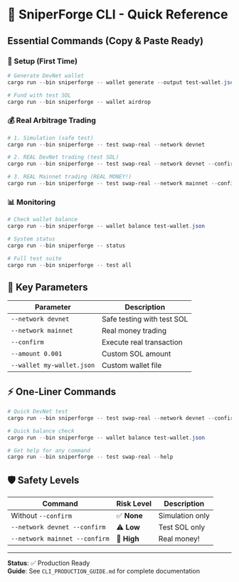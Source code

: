 # 🚀 SniperForge CLI - Quick Reference

## Essential Commands (Copy & Paste Ready)

### 🔧 Setup (First Time)
```powershell
# Generate DevNet wallet
cargo run --bin sniperforge -- wallet generate --output test-wallet.json

# Fund with test SOL
cargo run --bin sniperforge -- wallet airdrop
```

### 💰 Real Arbitrage Trading
```powershell
# 1. Simulation (safe test)
cargo run --bin sniperforge -- test swap-real --network devnet

# 2. REAL DevNet trading (test SOL)
cargo run --bin sniperforge -- test swap-real --network devnet --confirm

# 3. REAL Mainnet trading (REAL MONEY!)
cargo run --bin sniperforge -- test swap-real --network mainnet --confirm
```

### 📊 Monitoring
```powershell
# Check wallet balance
cargo run --bin sniperforge -- wallet balance test-wallet.json

# System status
cargo run --bin sniperforge -- status

# Full test suite
cargo run --bin sniperforge -- test all
```

## 🎯 Key Parameters

| Parameter | Description |
|-----------|-------------|
| `--network devnet` | Safe testing with test SOL |
| `--network mainnet` | Real money trading |
| `--confirm` | Execute real transaction |
| `--amount 0.001` | Custom SOL amount |
| `--wallet my-wallet.json` | Custom wallet file |

## ⚡ One-Liner Commands

```powershell
# Quick DevNet test
cargo run --bin sniperforge -- test swap-real --network devnet --confirm

# Quick balance check
cargo run --bin sniperforge -- wallet balance test-wallet.json

# Get help for any command
cargo run --bin sniperforge -- test swap-real --help
```

## 🛡️ Safety Levels

| Command | Risk Level | Description |
|---------|------------|-------------|
| Without `--confirm` | ✅ **None** | Simulation only |
| `--network devnet --confirm` | ⚠️ **Low** | Test SOL only |
| `--network mainnet --confirm` | 🚨 **High** | Real money! |

---

**Status**: ✅ Production Ready  
**Guide**: See `CLI_PRODUCTION_GUIDE.md` for complete documentation
